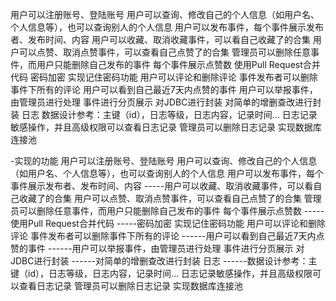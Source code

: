 ⽤户可以注册账号、登陆账号
⽤户可以查询、修改⾃⼰的个⼈信息（如⽤户名、个⼈信息等），也可以查询别⼈的个⼈信息
⽤户可以发布事件，每个事件展示发布者、发布时间、内容
⽤户可以收藏、取消收藏事件，可以看⾃⼰收藏了的合集
⽤户可以点赞、取消点赞事件，可以查看⾃⼰点赞了的合集
管理员可以删除任意事件，⽽⽤户只能删除⾃⼰发布的事件
每个事件展示点赞数
使⽤Pull Request合并代码
密码加密
实现记住密码功能
⽤户可以评论和删除评论
事件发布者可以删除事件下所有的评论
⽤户可以看到⾃⼰最近7天内点赞的事件
⽤户可以举报事件，由管理员进⾏处理
事件进⾏分⻚展示
对JDBC进⾏封装
对简单的增删查改进⾏封装
⽇志
数据设计参考：主键（id），⽇志等级，⽇志内容，记录时间...
⽇志记录敏感操作，并且⾼级权限可以查看⽇志记录
管理员可以删除⽇志记录
实现数据库连接池

-实现的功能
⽤户可以注册账号、登陆账号
⽤户可以查询、修改⾃⼰的个⼈信息（如⽤户名、个⼈信息等），也可以查询别⼈的个⼈信息
⽤户可以发布事件，每个事件展示发布者、发布时间、内容
-----⽤户可以收藏、取消收藏事件，可以看⾃⼰收藏了的合集
⽤户可以点赞、取消点赞事件，可以查看⾃⼰点赞了的合集
管理员可以删除任意事件，⽽⽤户只能删除⾃⼰发布的事件
每个事件展示点赞数
-----使⽤Pull Request合并代码
-----密码加密
实现记住密码功能
⽤户可以评论和删除评论
事件发布者可以删除事件下所有的评论
------⽤户可以看到⾃⼰最近7天内点赞的事件
------⽤户可以举报事件，由管理员进⾏处理
事件进⾏分⻚展示
对JDBC进⾏封装
------对简单的增删查改进⾏封装
⽇志
------数据设计参考：主键（id），⽇志等级，⽇志内容，记录时间...
⽇志记录敏感操作，并且⾼级权限可以查看⽇志记录
管理员可以删除⽇志记录
实现数据库连接池
